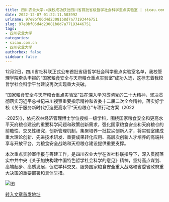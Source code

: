 ```yaml
---
title: 四川农业大学->我校成功获批四川省首批省级哲学社会科学重点实验室 | sicau.com.cn
date: 2022-12-07 01:22:11.503992
urlname: 97e8bf06d4d23081b8d7a77193446751
slug: 97e8bf06d4d23081b8d7a77193446751
tags: 
- 四川农业大学
categories:
- sicau.com.cn
- 四川农业大学
authorbox: false
sidebar: false
---
```

12月2日，四川省社科联正式公布首批省级哲学社会科学重点实验室名单，我校管理学院牵头申报的“国家粮食安全与天府粮仓重点实验室”成功入选，这标志着我校哲学社会科学平台建设再次实现重大突破。

“国家粮食安全与天府粮仓重点实验室”旨在深入学习贯彻党的二十大精神，坚决贯彻落实习近平总书记来川视察重要指示精神和省委十二届二次全会精神，落实好学校《关于服务新时代打造更高水平“天府粮仓”专项行动方案（2022
<!--more-->
-2025）》，依托农林经济管理博士学位授权一级学科，围绕国家粮食安全和更高水平天府粮仓建设的重要科学问题和政策创新需求，强化国家粮食安全和天府粮仓的前瞻性、交叉性研究，创新管理机制，集聚培养一批拔尖创新人才，将实验室建成重大理论创新、先进技术研发、重要成果转化应用、高层次创新人才培养的高端共享与开放平台，为粮食安全战略和天府粮仓建设提供重要支撑。

本次重点实验室申报与筹建工作，是四川农业大学在省社科联指导下，深入贯彻落实中共中央《关于加快构建中国特色哲学社会科学的意见》精神，坚持高点谋划、高端起步、高质发展，促进学科交叉、服务国家粮食安全重大战略和省委省政府重大决策的重要部署和具体举措。

![图](https://news.sicau.edu.cn/__local/F/35/07/A4D1916F7D15BF0FB7004999A2D_E042E0F5_6ACE0.png)

[转入文章首发地址](https://news.sicau.edu.cn/info/1135/70464.htm)